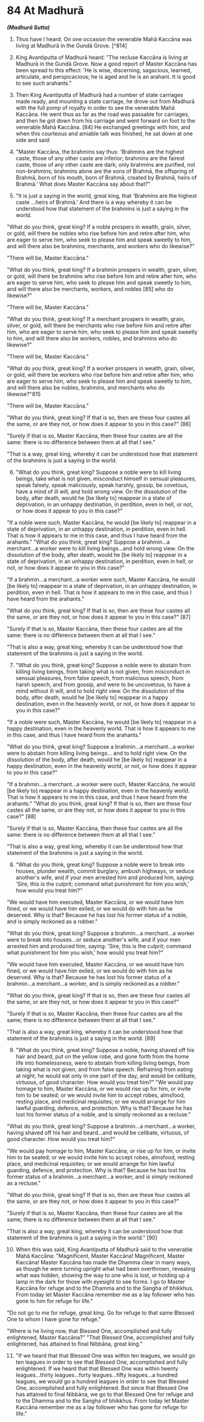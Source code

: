 # 84 At Madhurā
***(Madhurā Sutta)***

1. Thus have I heard. On one occasion the venerable Mahā Kaccāna was living at Madhurā in the Gundā Grove. [^814]

2. King Avantiputta of Madhurā heard: "The recluse Kaccāna is living at Madhurā in the Gundā Grove. Now a good report of Master Kaccāna has been spread to this effect: 'He is wise, discerning, sagacious, learned, articulate, and perspicacious; he is aged and he is an arahant. It is good to see such arahants."

3. Then King Avantiputta of Madhurā had a number of state carriages made ready, and mounting a state carriage, he drove out from Madhurā with the full pomp of royalty in order to see the venerable Mahā Kaccāna. He went thus as far as the road was passable for carriages, and then he got down from his carriage and went forward on foot to the venerable Mahā Kaccāna. [84] He exchanged greetings with him, and when this courteous and amiable talk was finished, he sat down at one side and said:

4. "Master Kaccāna, the brahmins say thus: 'Brahmins are the highest caste, those of any other caste are inferior; brahmins are the fairest caste, those of any other caste are dark; only brahmins are purified, not non-brahmins; brahmins alone are the sons of Brahmā, the offspring of Brahmā, born of his mouth, born of Brahmā, created by Brahmā, heirs of Brahmā.' What does Master Kaccāna say about that?"

5. "It is just a saying in the world, great king, that 'Brahmins are the highest caste ...heirs of Brahmā.' And there is a way whereby it can be understood how that statement of the brahmins is just a saying in the world.

"What do you think, great king? If a noble prospers in wealth, grain, silver, or gold, will there be nobles who rise before him and retire after him, who are eager to serve him, who seek to
please him and speak sweetly to him, and will there also be brahmins, merchants, and workers who do likewise?"

"There will be, Master Kaccāna."

"What do you think, great king? If a brahmin prospers in wealth, grain, silver, or gold, will there be brahmins who rise before him and retire after him, who are eager to serve him, who seek to please him and speak sweetly to him, and will there also be merchants, workers, and nobles [85] who do likewise?"

"There will be, Master Kaccāna."

"What do you think, great king? If a merchant prospers in wealth, grain, silver, or gold, will there be merchants who rise before him and retire after him, who are eager to serve him, who seek to please him and speak sweetly to him, and will there also be workers, nobles, and brahmins who do likewise?"

"There will be, Master Kaccāna."

"What do you think, great king? If a worker prospers in wealth, grain, silver, or gold, will there be workers who rise before him and retire after him, who are eager to serve him, who seek to please him and speak sweetly to him, and will there also be nobles, brahmins, and merchants who do likewise?"815

"There will be, Master Kaccāna."

"What do you think, great king? If that is so, then are these four castes all the same, or are they not, or how does it appear to you in this case?" [86]

"Surely if that is so, Master Kaccāna, then these four castes are all the same: there is no difference between them at all that I see."

"That is a way, great king, whereby it can be understood how that statement of the brahmins is just a saying in the world.

6. "What do you think, great king? Suppose a noble were to kill living beings, take what is not given, misconduct himself in sensual pleasures, speak falsely, speak maliciously, speak harshly, gossip, be covetous, have a mind of ill will, and hold wrong view. On the dissolution of the body, after death, would he [be likely to] reappear in a state of deprivation, in an unhappy destination, in perdition, even in hell, or not, or how does it appear to you in this case?"

"If a noble were such, Master Kaccāna, he would [be likely to] reappear in a state of deprivation, in an unhappy destination, in perdition, even in hell. That is how it appears to me in this case, and thus I have heard from the arahants."
"What do you think, great king? Suppose a brahmin...a merchant...a worker were to kill living beings...and hold wrong view. On the dissolution of the body, after death, would he [be likely to] reappear in a state of deprivation, in an unhappy destination, in perdition, even in hell, or not, or how does it appear to you in this case?"

"If a brahmin...a merchant...a worker were such, Master Kaccāna, he would [be likely to] reappear in a state of deprivation, in an unhappy destination, in perdition, even in hell. That is how it appears to me in this case, and thus I have heard from the arahants."

"What do you think, great king? If that is so, then are these four castes all the same, or are they not, or how does it appear to you in this case?" [87]

"Surely if that is so, Master Kaccāna, then these four castes are all the same: there is no difference between them at all that I see."

"That is also a way, great king, whereby it can be understood how that statement of the brahmins is just a saying in the world.

7. "What do you think, great king? Suppose a noble were to abstain from killing living beings, from taking what is not given, from misconduct in sensual pleasures, from false speech, from malicious speech, from harsh speech, and from gossip, and were to be uncovetous, to have a mind without ill will, and to hold right view. On the dissolution of the body, after death, would he [be likely to] reappear in a happy destination, even in the heavenly world, or not, or how does it appear to you in this case?"

"If a noble were such, Master Kaccāna, he would [be likely to] reappear in a happy destination, even in the heavenly world. That is how it appears to me in this case, and thus I have heard from the arahants."

"What do you think, great king? Suppose a brahmin...a merchant...a worker were to abstain from killing living beings... and to hold right view. On the dissolution of the body, after death, would he [be likely to] reappear in a happy destination, even in the heavenly world, or not, or how does it appear to you in this case?"

"If a brahmin...a merchant...a worker were such, Master Kaccāna, he would [be likely to] reappear in a happy destination, even in the heavenly world. That is how it appears to me in this case, and thus I have heard from the arahants."
"What do you think, great king? If that is so, then are these four castes all the same, or are they not, or how does it appear to you in this case?" [88]

"Surely if that is so, Master Kaccāna, then these four castes are all the same: there is no difference between them at all that I see."

"That is also a way, great king, whereby it can be understood how that statement of the brahmins is just a saying in the world.

8. "What do you think, great king? Suppose a noble were to break into houses, plunder wealth, commit burglary, ambush highways, or seduce another's wife, and if your men arrested him and produced him, saying: 'Sire, this is the culprit; command what punishment for him you wish,' how would you treat him?"

"We would have him executed, Master Kaccāna, or we would have him fined, or we would have him exiled, or we would do with him as he deserved. Why is that? Because he has lost his former status of a noble, and is simply reckoned as a robber."

"What do you think, great king? Suppose a brahmin...a merchant...a worker were to break into houses...or seduce another's wife, and if your men arrested him and produced him, saying: 'Sire, this is the culprit; command what punishment for him you wish,' how would you treat him?"

"We would have him executed, Master Kaccāna, or we would have him fined, or we would have him exiled, or we would do with him as he deserved. Why is that? Because he has lost his former status of a brahmin...a merchant...a worker, and is simply reckoned as a robber."

"What do you think, great king? If that is so, then are these four castes all the same, or are they not, or how does it appear to you in this case?"

"Surely if that is so, Master Kaccāna, then these four castes are all the same; there is no difference between them at all that I see."

"That is also a way, great king, whereby it can be understood how that statement of the brahmins is just a saying in the world. [89]

9. "What do you think, great king? Suppose a noble, having shaved off his hair and beard, put on the yellow robe, and gone forth from the home life into homelessness, were to abstain from killing living beings, from taking what is not given, and from false speech. Refraining from eating at night, he would eat only in one part of the day, and would be celibate, virtuous, of good character. How would you treat him?"
"We would pay homage to him, Master Kaccāna, or we would rise up for him, or invite him to be seated; or we would invite him to accept robes, almsfood, resting place, and medicinal requisites; or we would arrange for him lawful guarding, defence, and protection. Why is that? Because he has lost his former status of a noble, and is simply reckoned as a recluse."

"What do you think, great king? Suppose a brahmin...a merchant...a worker, having shaved off his hair and beard...and would be celibate, virtuous, of good character. How would you treat him?"

"We would pay homage to him, Master Kaccāna, or rise up for him, or invite him to be seated; or we would invite him to accept robes, almsfood, resting place, and medicinal requisites; or we would arrange for him lawful guarding, defence, and protection. Why is that? Because he has lost his former status of a brahmin...a merchant...a worker, and is simply reckoned as a recluse."

"What do you think, great king? If that is so, then are these four castes all the same, or are they not, or how does it appear to you in this case?"

"Surely if that is so, Master Kaccāna, then these four castes are all the same; there is no difference between them at all that I see."

"That is also a way, great king, whereby it can be understood how that statement of the brahmins is just a saying in the world." [90]

10. When this was said, King Avantiputta of Madhurā said to the venerable Mahā Kaccāna: "Magnificent, Master Kaccāna! Magnificent, Master Kaccāna! Master Kaccāna has made the Dhamma clear in many ways, as though he were turning upright what had been overthrown, revealing what was hidden, showing the way to one who is lost, or holding up a lamp in the dark for those with eyesight to see forms. I go to Master Kaccāna for refuge and to the Dhamma and to the Sangha of bhikkhus. From today let Master Kaccāna remember me as a lay follower who has gone to him for refuge for life."

"Do not go to me for refuge, great king. Go for refuge to that same Blessed One to whom I have gone for refuge."

"Where is he living now, that Blessed One, accomplished and fully enlightened, Master Kaccāna?"
"That Blessed One, accomplished and fully enlightened, has attained to final Nibbāna, great king."

11. "If we heard that that Blessed One was within ten leagues, we would go ten leagues in order to see that Blessed One, accomplished and fully enlightened. If we heard that that Blessed One was within twenty leagues...thirty leagues...forty leagues...fifty leagues...a hundred leagues, we would go a hundred leagues in order to see that Blessed One, accomplished and fully enlightened. But since that Blessed One has attained to final Nibbāna, we go to that Blessed One for refuge and to the Dhamma and to the Sangha of bhikkhus. From today let Master Kaccāna remember me as a lay follower who has gone for refuge for life."